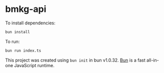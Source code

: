 # bmkg-api

To install dependencies:

```bash
bun install
```

To run:

```bash
bun run index.ts
```

This project was created using `bun init` in bun v1.0.32. [Bun](https://bun.sh) is a fast all-in-one JavaScript runtime.
